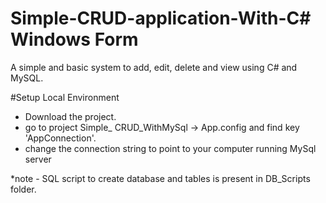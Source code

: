 # Simple-CRUD-application-With-C# Windows Form

A simple and basic system to add, edit, delete and view using C# and MySQL.

#Setup Local Environment

 - Download the project.
 - go to project Simple_ CRUD_WithMySql -> App.config and find key 'AppConnection'.
 - change the connection string to point to your computer running MySql server
 
 *note - SQL script to create database and tables is present in DB_Scripts folder.
